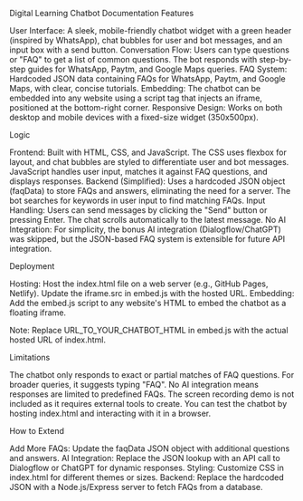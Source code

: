 Digital Learning Chatbot Documentation
Features

User Interface: A sleek, mobile-friendly chatbot widget with a green header (inspired by WhatsApp), chat bubbles for user and bot messages, and an input box with a send button.
Conversation Flow: Users can type questions or "FAQ" to get a list of common questions. The bot responds with step-by-step guides for WhatsApp, Paytm, and Google Maps queries.
FAQ System: Hardcoded JSON data containing FAQs for WhatsApp, Paytm, and Google Maps, with clear, concise tutorials.
Embedding: The chatbot can be embedded into any website using a script tag that injects an iframe, positioned at the bottom-right corner.
Responsive Design: Works on both desktop and mobile devices with a fixed-size widget (350x500px).

Logic

Frontend: Built with HTML, CSS, and JavaScript. The CSS uses flexbox for layout, and chat bubbles are styled to differentiate user and bot messages. JavaScript handles user input, matches it against FAQ questions, and displays responses.
Backend (Simplified): Uses a hardcoded JSON object (faqData) to store FAQs and answers, eliminating the need for a server. The bot searches for keywords in user input to find matching FAQs.
Input Handling: Users can send messages by clicking the "Send" button or pressing Enter. The chat scrolls automatically to the latest message.
No AI Integration: For simplicity, the bonus AI integration (Dialogflow/ChatGPT) was skipped, but the JSON-based FAQ system is extensible for future API integration.

Deployment

Hosting: Host the index.html file on a web server (e.g., GitHub Pages, Netlify). Update the iframe.src in embed.js with the hosted URL.
Embedding: Add the embed.js script to any website's HTML to embed the chatbot as a floating iframe.<script src="URL_TO_YOUR_EMBED_JS"></script>


Note: Replace URL_TO_YOUR_CHATBOT_HTML in embed.js with the actual hosted URL of index.html.

Limitations

The chatbot only responds to exact or partial matches of FAQ questions. For broader queries, it suggests typing "FAQ".
No AI integration means responses are limited to predefined FAQs.
The screen recording demo is not included as it requires external tools to create. You can test the chatbot by hosting index.html and interacting with it in a browser.

How to Extend

Add More FAQs: Update the faqData JSON object with additional questions and answers.
AI Integration: Replace the JSON lookup with an API call to Dialogflow or ChatGPT for dynamic responses.
Styling: Customize CSS in index.html for different themes or sizes.
Backend: Replace the hardcoded JSON with a Node.js/Express server to fetch FAQs from a database.

